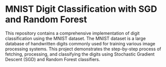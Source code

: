 # MNIST Digit Classification with SGD and Random Forest
This repository contains a comprehensive implementation of digit classification using the MNIST dataset. The MNIST dataset is a large database of handwritten digits commonly used for training various image processing systems. This project demonstrates the step-by-step process of fetching, processing, and classifying the digits using Stochastic Gradient Descent (SGD) and Random Forest classifiers.

